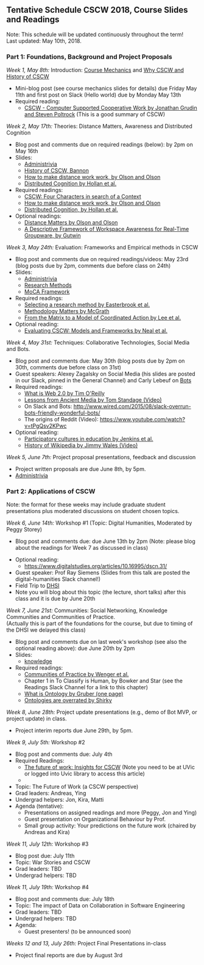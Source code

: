 ## Tentative Schedule CSCW 2018, Course Slides and Readings

Note:  This schedule will be updated continuously throughout the term!  
Last updated: May 10th, 2018.

### Part 1: Foundations, Background and Project Proposals

*Week 1, May 8th:* Introduction:
[Course Mechanics](slides/week1/course_mechanics.pdf) and [Why CSCW and History of CSCW](slides/week1/course_intro.pdf)
  * Mini-blog post (see course mechanics slides for details) due Friday May 11th and first post on Slack (Hello world) due by Monday May 13th
  * Required reading: 
      * [CSCW - Computer Supported Cooperative Work by Jonathan Grudin and Steven Poltrock](https://www.interaction-design.org/encyclopedia/cscw_computer_supported_cooperative_work.html) (This is a good summary of CSCW)

*Week 2, May 17th:* Theories: Distance Matters, Awareness and Distributed Cognition
  * Blog post and comments due on required readings (below): by 2pm on May 16th
  * Slides: 
     * [Administrivia](slides/week2/administrivia-week2.pdf)
     * [History of CSCW, Bannon](slides/week2/cscw-history-bannon.pdf)
     * [How to make distance work work, by Olson and Olson](slides/week2/distance-matters.pdf)
     * [Distributed Cognition by Hollan et al.](slides/week2/distributed-cognition.pdf)
  * Required readings: 
     * [CSCW: Four Characters in search of a Context](http://www-ihm.lri.fr/~mbl/ENS/CSCW/2012/papers/Bannon-ECSCW-89.pdf)
     * [How to make distance work work, by Olson and Olson](http://interactions.acm.org/archive/view/march-april-2014/how-to-make-distance-work-work)
     * [Distributed Cognition, by Hollan et al.](http://dl.acm.org/citation.cfm?id=353487) 
  * Optional readings: 
     * [Distance Matters by Olson and Olson](http://www.ics.uci.edu/~corps/phaseii/OlsonOlson-DistanceMatters-HCIJ.pdf)
     * [A Descriptive Framework of Workspace Awareness for Real-Time Groupware, by Gutwin](http://www.hci.usask.ca/publications/2002/awareness-jcscw.pdf)
  
*Week 3, May 24th:* Evaluation: Frameworks and Empirical methods in CSCW  
  * Blog post and comments due on required readings/videos: May 23rd (blog posts due by 2pm, comments due before class on 24th)
  * Slides: 
     * [Administrivia](slides/week3/administrivia-week3.pdf)
     * [Research Methods](slides/week3/evaluation.pdf)
     * [MoCA Framework](slides/week3/MoCA.pdf)
  * Required readings:
     * [Selecting a research method by Easterbrook et al.](http://www.cs.utoronto.ca/~sme/papers/2007/SelectingEmpiricalMethods.pdf) 
     * [Methodology Matters by McGrath](http://www.ufpa.br/cdesouza/teaching/es/2000-mcgrath.pdf)
     * [From the Matrix to a Model of Coordinated Action by Lee et al.](https://depts.washington.edu/csclab/wordpress/wp-content/uploads/CSCW2015_MoCA_preprint.pdf) 
  * Optional reading: 
     * [Evaluating CSCW: Models and Frameworks by Neal et al.](http://citeseerx.ist.psu.edu/viewdoc/download?doi=10.1.1.91.1754&rep=rep1&type=pdf) 

*Week 4, May 31st:* Techniques: Collaborative Technologies,  Social Media and Bots.  
  * Blog post and comments due: May 30th (blog posts due by 2pm on 30th, comments due before class on 31st)
  * Guest speakers: Alexey Zagalsky on Social Media (his slides are posted in our Slack, pinned in the General Channel) and Carly Lebeuf on [Bots](https://docs.google.com/presentation/d/1TPmDQAg8BMo0dH_HAaGLdTTNzi5b6ziYhLOacqZo1uQ/edit#slide=id.g3b7f9405b9_1_350)
  * Required readings:  
     * [What is Web 2.0 by Tim O'Reilly](http://www.oreilly.com/pub/a/web2/archive/what-is-web-20.html)
     * [Lessons from Ancient Media by Tom Standage (Video)](https://www.youtube.com/watch?v=ixsridS3qVs)
     * On Slack and Bots: http://www.wired.com/2015/08/slack-overrun-bots-friendly-wonderful-bots/ 
     * The origins of Reddit (Video): https://www.youtube.com/watch?v=tPgQsv2KPwc
  * Optional reading: 
     * [Participatory cultures in education by Jenkins et al.](https://www.macfound.org/media/article_pdfs/JENKINS_WHITE_PAPER.PDF)
     * [History of Wikipedia by Jimmy Wales (Video)](https://www.youtube.com/watch?v=WQR0gx0QBZ4)
<!---      * [The new open source economics by Yochai Benkler (Video)](http://www.ted.com/talks/yochai_benkler_on_the_new_open_source_economics?language=en) -->

*Week 5, June 7th:* Project proposal presentations, feedback and discussion
  * Project written proposals are due June 8th, by 5pm. 
  * [Administrivia](slides/week5-administrivia.pdf)
  
### Part 2: Applications of CSCW 
Note: the format for these weeks may include graduate student presentations plus moderated discussions on student chosen topics.

*Week 6, June 14th:* Workshop #1 (Topic: Digital Humanities, Moderated by Peggy Storey)
  * Blog post and comments due: due June 13th by 2pm (Note:  please blog about the readings for Week 7 as discussed in class)
<!---  * [Agenda](software-workshop.md)-->
  * Optional reading: 
    * https://www.digitalstudies.org/articles/10.16995/dscn.31/ 
  * Guest speaker: Prof Ray Siemens (Slides from this talk are posted the digital-humanities Slack channel!)
  * Field Trip to [DHSI](http://www.dhsi.org/)
  * Note you will blog about this topic (the lecture, short talks) after this class and it is due by June 20th

*Week 7, June 21st:* Communities: Social Networking, Knowledge Communities and Communities of Practice.  
(Actually this is part of the foundations for the course, but due to timing of the DHSI we delayed this class)
  * Blog post and comments due on last week's workshop (see also the optional reading above): due June 20th by 2pm
   * Slides: 
     * [knowledge](knowledge.pdf)
  * Required readings: 
     * [Communities of Practice by Wenger et al.](http://wenger-trayner.com/introduction-to-communities-of-practice/)
     * Chapter 1 in To Classify is Human,  by Bowker and Star (see the Readings Slack Channel for a link to this chapter)
     * [What is Ontology by Gruber (one page)](http://tomgruber.org/writing/ontology-definition-2007.htm)
     * [Ontologies are overrated by Shirky](http://www.shirky.com/writings/ontology_overrated.html) 

*Week 8, June 28th:* Project update presentations (e.g., demo of Bot MVP, or project update) in class.  
  * Project interim reports due June 29th, by 5pm. 

*Week 9, July 5th:* Workshop #2 
  * Blog post and comments due: July 4th
  * Required Readings:
     * [The future of work: Insights for CSCW](https://ieeexplore.ieee.org/document/8066668/) (Note you need to be at UVic or logged into Uvic library to access this article)
     * 
  * Topic: The Future of Work (a CSCW perspective)  
  * Grad leaders: Andreas, Ying
  * Undergrad helpers: Jon, Kira, Matti
  * Agenda (tentative): 
     * Presentations on assigned readings and more (Peggy, Jon and Ying)
     * Guest presentation on Organizational Behaviour by Prof. 
     * Small group activity:  Your predictions on the future work (chaired by Andreas and Kira)
 
*Week 11, July 12th:* Workshop #3  
  * Blog post due: July 11th
  * Topic: War Stories and CSCW
  * Grad leaders: TBD
  * Undergrad helpers: TBD 

*Week 11, July 19th:* Workshop #4  
  * Blog post and comments due: July 18th
  * Topic: The impact of Data on Collaboration in Software Engineering
  * Grad leaders: TBD
   * Undergrad helpers: TBD
  * Agenda:
    * Guest presenters! (to be announced soon)

*Weeks 12 and 13, July 26th:* Project Final Presentations in-class
  * Project final reports are due by August 3rd 


